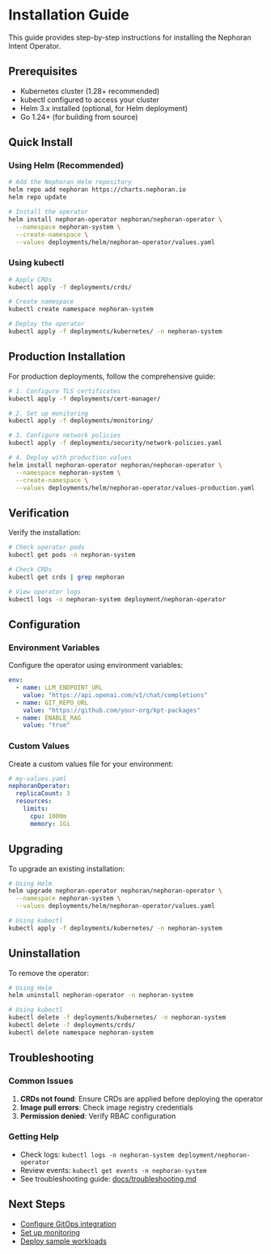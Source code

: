 # Installation Guide

This guide provides step-by-step instructions for installing the Nephoran Intent Operator.

## Prerequisites

- Kubernetes cluster (1.28+ recommended)
- kubectl configured to access your cluster
- Helm 3.x installed (optional, for Helm deployment)
- Go 1.24+ (for building from source)

## Quick Install

### Using Helm (Recommended)

```bash
# Add the Nephoran Helm repository
helm repo add nephoran https://charts.nephoran.io
helm repo update

# Install the operator
helm install nephoran-operator nephoran/nephoran-operator \
  --namespace nephoran-system \
  --create-namespace \
  --values deployments/helm/nephoran-operator/values.yaml
```

### Using kubectl

```bash
# Apply CRDs
kubectl apply -f deployments/crds/

# Create namespace
kubectl create namespace nephoran-system

# Deploy the operator
kubectl apply -f deployments/kubernetes/ -n nephoran-system
```

## Production Installation

For production deployments, follow the comprehensive guide:

```bash
# 1. Configure TLS certificates
kubectl apply -f deployments/cert-manager/

# 2. Set up monitoring
kubectl apply -f deployments/monitoring/

# 3. Configure network policies
kubectl apply -f deployments/security/network-policies.yaml

# 4. Deploy with production values
helm install nephoran-operator nephoran/nephoran-operator \
  --namespace nephoran-system \
  --create-namespace \
  --values deployments/helm/nephoran-operator/values-production.yaml
```

## Verification

Verify the installation:

```bash
# Check operator pods
kubectl get pods -n nephoran-system

# Check CRDs
kubectl get crds | grep nephoran

# View operator logs
kubectl logs -n nephoran-system deployment/nephoran-operator
```

## Configuration

### Environment Variables

Configure the operator using environment variables:

```yaml
env:
  - name: LLM_ENDPOINT_URL
    value: "https://api.openai.com/v1/chat/completions"
  - name: GIT_REPO_URL
    value: "https://github.com/your-org/kpt-packages"
  - name: ENABLE_RAG
    value: "true"
```

### Custom Values

Create a custom values file for your environment:

```yaml
# my-values.yaml
nephoranOperator:
  replicaCount: 3
  resources:
    limits:
      cpu: 1000m
      memory: 1Gi
```

## Upgrading

To upgrade an existing installation:

```bash
# Using Helm
helm upgrade nephoran-operator nephoran/nephoran-operator \
  --namespace nephoran-system \
  --values deployments/helm/nephoran-operator/values.yaml

# Using kubectl
kubectl apply -f deployments/kubernetes/ -n nephoran-system
```

## Uninstallation

To remove the operator:

```bash
# Using Helm
helm uninstall nephoran-operator -n nephoran-system

# Using kubectl
kubectl delete -f deployments/kubernetes/ -n nephoran-system
kubectl delete -f deployments/crds/
kubectl delete namespace nephoran-system
```

## Troubleshooting

### Common Issues

1. **CRDs not found**: Ensure CRDs are applied before deploying the operator
2. **Image pull errors**: Check image registry credentials
3. **Permission denied**: Verify RBAC configuration

### Getting Help

- Check logs: `kubectl logs -n nephoran-system deployment/nephoran-operator`
- Review events: `kubectl get events -n nephoran-system`
- See troubleshooting guide: [docs/troubleshooting.md](troubleshooting.md)

## Next Steps

- [Configure GitOps integration](GitOps-Package-Generation.md)
- [Set up monitoring](monitoring/README.md)
- [Deploy sample workloads](examples/README.md)